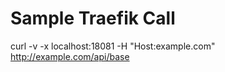 # Sample Traefik Call

curl -v -x localhost:18081 -H "Host:example.com" http://example.com/api/base
